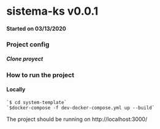 # sistema-ks v0.0.1
#### Started on 03/13/2020

### Project config
##### Clone proyect

### How to run the project
#### Locally 
    `$ cd system-template`
    `$docker-compose -f dev-docker-compose.yml up --build`

The project should be running on http://localhost:3000/<br>
